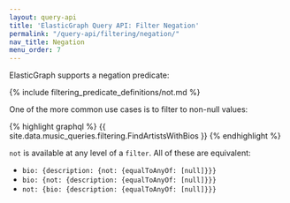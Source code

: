 ```yaml
---
layout: query-api
title: 'ElasticGraph Query API: Filter Negation'
permalink: "/query-api/filtering/negation/"
nav_title: Negation
menu_order: 7
---
```

ElasticGraph supports a negation predicate:

{% include filtering_predicate_definitions/not.md %}

One of the more common use cases is to filter to non-null values:

{% highlight graphql %}
{{ site.data.music_queries.filtering.FindArtistsWithBios }}
{% endhighlight %}

`not` is available at any level of a `filter`. All of these are equivalent:

* `bio: {description: {not: {equalToAnyOf: [null]}}}`
* `bio: {not: {description: {equalToAnyOf: [null]}}}`
* `not: {bio: {description: {equalToAnyOf: [null]}}}`
